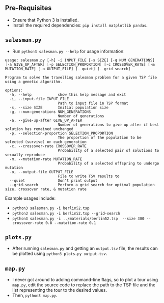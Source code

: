 ## Pre-Requisites
- Ensure that Python 3 is installed.
- Install the required dependencies: `pip install matplotlib pandas`.

## `salesman.py`
- Run `python3 salesman.py --help`  for usage information:
```
usage: salesman.py [-h] -i INPUT_FILE [-s SIZE] [-g NUM_GENERATIONS] [-a GIVE_UP_AFTER] [-p SELECTION_PROPORTION] [-c CROSSOVER_RATE] [-m MUTATION_RATE] [-o OUTPUT_FILE] [--quiet] [--grid-search]

Program to solve the travelling salesman problem for a given TSP file using a genetic algorithm.

options:
  -h, --help            show this help message and exit
  -i, --input-file INPUT_FILE
                        Path to input file in TSP format
  -s, --size SIZE       Initial population size
  -g, --num-generations NUM_GENERATIONS
                        Number of generations
  -a, --give-up-after GIVE_UP_AFTER
                        Number of generations to give up after if best solution has remained unchanged
  -p, --selection-proportion SELECTION_PROPORTION
                        The proportion of the population to be selected (survive) on each generation
  -c, --crossover-rate CROSSOVER_RATE
                        Probability of a selected pair of solutions to sexually reproduce
  -m, --mutation-rate MUTATION_RATE
                        Probability of a selected offspring to undergo mutation
  -o, --output-file OUTPUT_FILE
                        File to write TSV results to
  --quiet               Don't print output
  --grid-search         Perform a grid search for optimal population size, crossover rate, & mutation rate
```

Example usages include:
- `python3 salesman.py -i berlin52.tsp`
- `python3 salesman.py -i berlin52.tsp --grid-search`
- `python3 salesman.py -i ../materials/berlin52.tsp  --size 300 --crossover-rate 0.8 --mutation-rate 0.1`

## `plots.py`
- After running `salesman.py` and getting an `output.tsv` file, the results can be plotted using `python3 plots.py output.tsv`.

## `map.py`
- I never got around to adding command-line flags, so to plot a tour using `map.py`, edit the source code to replace the path to the TSP file and the list representing the tour to the desired values.
- Then, `python3 map.py`.
